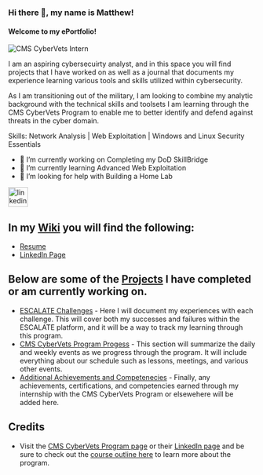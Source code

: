 ### Hi there 👋, my name is Matthew!
#### Welcome to my ePortfolio!
![CMS CyberVets Intern](https://media-exp1.licdn.com/dms/image/C4E1BAQH4548VtKNWrw/company-background_10000/0/1648481343958?e=2147483647&v=beta&t=36jJpUQqQmJo4sFX37XEKlllxGuZVX-p8CbVBCmMOdc)

I am an aspiring cybersecuirty analyst, and in this space you will find projects that I have worked on as well as a journal that documents my experience learning various tools and skills utilized within cybersecurity. 

As I am transitioning out of the military, I am looking to combine my analytic background with the technical skills and toolsets I am learning through the CMS CyberVets Program to enable me to better identify and defend against threats in the cyber domain. 

Skills: Network Analysis | Web Exploitation | Windows and Linux Security Essentials

- 🔭 I’m currently working on Completing my DoD SkillBridge 
- 🌱 I’m currently learning Advanced Web Exploitation 
- 🤔 I’m looking for help with Building a Home Lab 


[<img src='https://cdn.jsdelivr.net/npm/simple-icons@3.0.1/icons/linkedin.svg' alt='linkedin' height='40'>](https://www.linkedin.com/in/matthewjellis16/)  

## In my [Wiki](https://github.com/ellismj/ellismj/wiki) you will find the following:

* [Resume](https://github.com/ellismj/ellismj/wiki/Resume) 
* [LinkedIn Page](https://www.linkedin.com/in/matthewjellis16/)  

## Below are some of the [Projects](https://github.com/ellismj?tab=projects&type=beta) I have completed or am currently working on.

* [ESCALATE Challenges](https://github.com/users/ellismj/projects/1) - Here I will document my experiences with each challenge. This will cover both my successes and failures within the ESCALATE platform, and it will be a way to track my learning through this program. 
* [CMS CyberVets Program Progess](https://github.com/users/ellismj/projects/2) - This section will summarize the daily and weekly events as we progress through the program. It will include everything about our schedule such as lessons, meetings, and various other events.
* [Additional Achievements and Competenecies](https://github.com/users/ellismj/projects/3) - Finally, any achievements, certifications, and competencies earned through my internship with the CMS CyberVets Program or elsewehere will be added here.


## Credits

* Visit the [CMS CyberVets Program page](https://www.cms.gov/about-cms/careers-cms/cms-cybervets-program) or their [LinkedIn page](https://www.linkedin.com/company/cms-cybervets/) and be sure to check out the [course outline here](https://www.cms.gov/files/document/cms-cybervet-course-outline.pdf) to learn more about the program.

